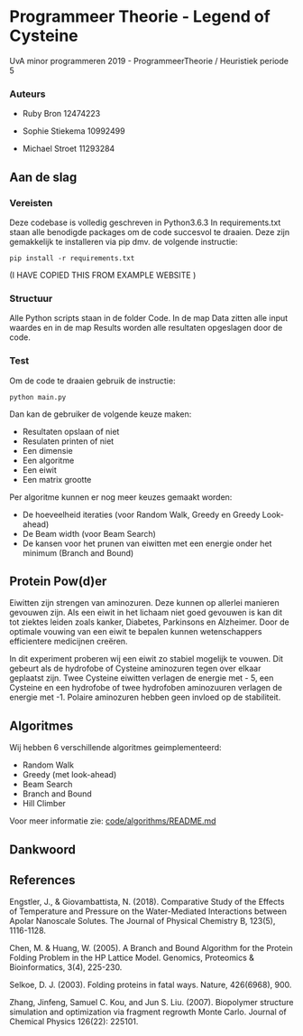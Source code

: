 # Programmeer Theorie - Legend of Cysteine

UvA minor programmeren 2019 - ProgrammeerTheorie / Heuristiek
periode 5

### Auteurs

- Ruby Bron       12474223

- Sophie Stiekema 10992499

- Michael Stroet  11293284

## Aan de slag

### Vereisten
Deze codebase is volledig geschreven in Python3.6.3 In requirements.txt staan alle benodigde packages om de code succesvol te draaien. Deze zijn gemakkelijk te installeren via pip dmv. de volgende instructie:

`pip install -r requirements.txt`

(I HAVE COPIED THIS FROM EXAMPLE WEBSITE )

### Structuur
Alle Python scripts staan in de folder Code. In de map Data zitten alle input waardes en in de map Results worden alle resultaten opgeslagen door de code.

### Test
Om de code te draaien gebruik de instructie:

`python main.py`

Dan kan de gebruiker de volgende keuze maken:
- Resultaten opslaan of niet
- Resulaten printen of niet
- Een dimensie
- Een algoritme
- Een eiwit
- Een matrix grootte

Per algoritme kunnen er nog meer keuzes gemaakt worden:
- De hoeveelheid iteraties (voor Random Walk, Greedy en Greedy Look-ahead)
- De Beam width (voor Beam Search)
- De kansen voor het prunen van eiwitten met een energie onder het minimum (Branch and Bound)


## Protein Pow(d)er
Eiwitten zijn strengen van aminozuren. Deze kunnen op allerlei manieren gevouwen zijn. Als een eiwit in het lichaam niet goed gevouwen is kan dit tot ziektes leiden zoals kanker, Diabetes, Parkinsons en Alzheimer. Door de optimale vouwing van een eiwit te bepalen kunnen wetenschappers efficientere medicijnen creëren.  

In dit experiment proberen wij een eiwit zo stabiel mogelijk te vouwen. Dit gebeurt als de hydrofobe of Cysteine aminozuren tegen over elkaar geplaatst zijn. Twee Cysteine eiwitten verlagen de energie met - 5, een Cysteine en een hydrofobe of twee hydrofoben aminozuuren verlagen de energie met -1. Polaire aminozuren hebben geen invloed op de stabiliteit.

## Algoritmes

Wij hebben 6 verschillende algoritmes geimplementeerd:
- Random Walk
- Greedy (met look-ahead)
- Beam Search
- Branch and Bound
- Hill Climber

Voor meer informatie zie: [code/algorithms/README.md](https://github.com/MichaelStroet/ProgrammeerTheorie---Legend-of-Cysteine/blob/master/code/algorithms/README.md)


## Dankwoord


## References

Engstler, J., & Giovambattista, N. (2018). Comparative Study of the
    Effects of Temperature and Pressure on the Water-Mediated Interactions between Apolar Nanoscale Solutes. The Journal of Physical Chemistry B, 123(5), 1116-1128.

Chen, M. & Huang, W. (2005). A Branch and Bound Algorithm for the
    Protein Folding Problem in the HP Lattice Model. Genomics, Proteomics & Bioinformatics, 3(4), 225-230.

Selkoe, D. J. (2003). Folding proteins in fatal ways. Nature,
    426(6968), 900.

Zhang, Jinfeng, Samuel C. Kou, and Jun S. Liu. (2007). Biopolymer
    structure simulation and optimization via fragment regrowth Monte Carlo. Journal of Chemical Physics 126(22): 225101.
